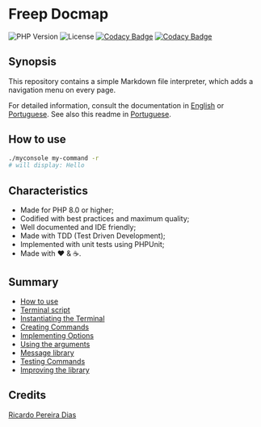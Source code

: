 # Freep Docmap

![PHP Version](https://img.shields.io/badge/php-%5E8.0-blue)
![License](https://img.shields.io/badge/license-MIT-blue)
[![Codacy Badge](https://app.codacy.com/project/badge/Coverage/5a911e53f0cc421282d847d323f50203)](https://www.codacy.com/gh/ricardopedias/freep-console/dashboard?utm_source=github.com&utm_medium=referral&utm_content=ricardopedias/freep-console&utm_campaign=Badge_Coverage)
[![Codacy Badge](https://app.codacy.com/project/badge/Grade/5a911e53f0cc421282d847d323f50203)](https://www.codacy.com/gh/ricardopedias/freep-console/dashboard?utm_source=github.com&amp;utm_medium=referral&amp;utm_content=ricardopedias/freep-console&amp;utm_campaign=Badge_Grade)

## Synopsis

This repository contains a simple Markdown file interpreter, which adds a navigation menu on every page.

For detailed information, consult the documentation in [English](docs/en/index.md) or [Portuguese](docs/pt-br/indice.md). See also this readme in [Portuguese](readme-pt-br.md).

## How to use

```bash
./myconsole my-command -r
# will display: Hello
```


## Characteristics

- Made for PHP 8.0 or higher;
- Codified with best practices and maximum quality;
- Well documented and IDE friendly;
- Made with TDD (Test Driven Development);
- Implemented with unit tests using PHPUnit;
- Made with :heart: &amp; :coffee:.

## Summary

- [How to use](docs/en/01-how-to-use.md)
- [Terminal script](docs/en/02-terminal-script.md)
- [Instantiating the Terminal](docs/en/03-instantiating-the-terminal.md)
- [Creating Commands](docs/en/04-creating-commands.md)
- [Implementing Options](docs/en/05-implementing-options.md)
- [Using the arguments](docs/en/06-using-the-arguments.md)
- [Message library](docs/en/07-message-library.md)
- [Testing Commands](docs/en/08-testing-commands.md)
- [Improving the library](docs/en/99-improving-the-library.md)

## Credits

[Ricardo Pereira Dias](https://www.ricardopedias.com.br)
